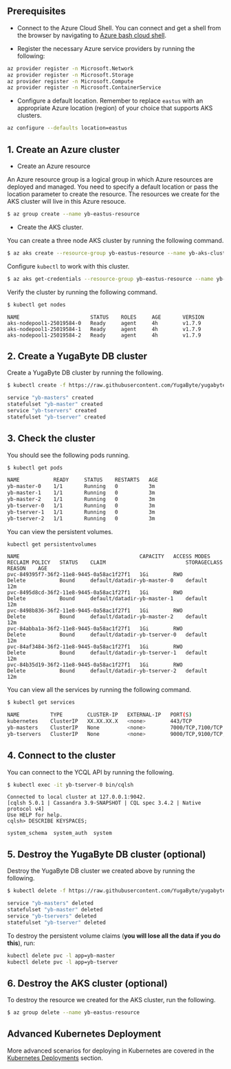 ## Prerequisites

- Connect to the Azure Cloud Shell. You can connect and get a shell from the browser by navigating to [Azure bash cloud shell](https://shell.azure.com/bash).

- Register the necessary Azure service providers by running the following:

```{.sh .copy}
az provider register -n Microsoft.Network
az provider register -n Microsoft.Storage
az provider register -n Microsoft.Compute
az provider register -n Microsoft.ContainerService
```

- Configure a default location. Remember to replace `eastus` with an appropriate Azure location (region) of your choice that supports AKS clusters.

```{.sh .copy}
az configure --defaults location=eastus
```


## 1. Create an Azure cluster

- Create an Azure resource

An Azure resource group is a logical group in which Azure resources are deployed and managed. You need to specify a default location or pass the location parameter to create the resource. The resources we create for the AKS cluster will live in this Azure resouce.

```{.sh .copy .separator-dollar}
$ az group create --name yb-eastus-resource
```

- Create the AKS cluster.

You can create a three node AKS cluster by running the following command.

```{.sh .copy .separator-dollar}
$ az aks create --resource-group yb-eastus-resource --name yb-aks-cluster --node-count 3 --generate-ssh-keys
```

Configure `kubectl` to work with this cluster.

```{.sh .copy .separator-dollar}
$ az aks get-credentials --resource-group yb-eastus-resource --name yb-aks-cluster
```

Verify the cluster by running the following command.

```{.sh .copy .separator-dollar}
$ kubectl get nodes
```
```
NAME                       STATUS    ROLES     AGE       VERSION
aks-nodepool1-25019584-0   Ready     agent     4h        v1.7.9
aks-nodepool1-25019584-1   Ready     agent     4h        v1.7.9
aks-nodepool1-25019584-2   Ready     agent     4h        v1.7.9
```

## 2. Create a YugaByte DB cluster

Create a YugaByte DB cluster by running the following.

```{.sh .copy .separator-dollar}
$ kubectl create -f https://raw.githubusercontent.com/YugaByte/yugabyte-db/master/cloud/kubernetes/yugabyte-statefulset.yaml
```
```sh
service "yb-masters" created
statefulset "yb-master" created
service "yb-tservers" created
statefulset "yb-tserver" created
```

## 3. Check the cluster

You should see the following pods running.

```{.sh .copy .separator-dollar}
$ kubectl get pods
```
```sh
NAME           READY     STATUS    RESTARTS   AGE
yb-master-0    1/1       Running   0          3m
yb-master-1    1/1       Running   0          3m
yb-master-2    1/1       Running   0          3m
yb-tserver-0   1/1       Running   0          3m
yb-tserver-1   1/1       Running   0          3m
yb-tserver-2   1/1       Running   0          3m
```

You can view the persistent volumes.

```{.sh .copy .separator-dollar}
kubectl get persistentvolumes
```
```
NAME                                       CAPACITY   ACCESS MODES   RECLAIM POLICY   STATUS    CLAIM                          STORAGECLASS   REASON    AGE
pvc-849395f7-36f2-11e8-9445-0a58ac1f27f1   1Gi        RWO            Delete           Bound     default/datadir-yb-master-0    default                  12m
pvc-8495d8cd-36f2-11e8-9445-0a58ac1f27f1   1Gi        RWO            Delete           Bound     default/datadir-yb-master-1    default                  12m
pvc-8498b836-36f2-11e8-9445-0a58ac1f27f1   1Gi        RWO            Delete           Bound     default/datadir-yb-master-2    default                  12m
pvc-84abba1a-36f2-11e8-9445-0a58ac1f27f1   1Gi        RWO            Delete           Bound     default/datadir-yb-tserver-0   default                  12m
pvc-84af3484-36f2-11e8-9445-0a58ac1f27f1   1Gi        RWO            Delete           Bound     default/datadir-yb-tserver-1   default                  12m
pvc-84b35d19-36f2-11e8-9445-0a58ac1f27f1   1Gi        RWO            Delete           Bound     default/datadir-yb-tserver-2   default                  12m
```

You can view all the services by running the following command.

```{.sh .copy .separator-dollar}
$ kubectl get services
```
```sh
NAME          TYPE        CLUSTER-IP   EXTERNAL-IP   PORT(S)                               AGE
kubernetes    ClusterIP   XX.XX.XX.X   <none>        443/TCP                               23m
yb-masters    ClusterIP   None         <none>        7000/TCP,7100/TCP                     17m
yb-tservers   ClusterIP   None         <none>        9000/TCP,9100/TCP,9042/TCP,6379/TCP   14m
```

## 4. Connect to the cluster

You can connect to the YCQL API by running the following.

```{.sh .copy .separator-dollar}
$ kubectl exec -it yb-tserver-0 bin/cqlsh
```
```
Connected to local cluster at 127.0.0.1:9042.
[cqlsh 5.0.1 | Cassandra 3.9-SNAPSHOT | CQL spec 3.4.2 | Native protocol v4]
Use HELP for help.
cqlsh> DESCRIBE KEYSPACES;

system_schema  system_auth  system
```


## 5. Destroy the YugaByte DB cluster (optional)

Destroy the YugaByte DB cluster we created above by running the following.

```{.sh .copy .separator-dollar}
$ kubectl delete -f https://raw.githubusercontent.com/YugaByte/yugabyte-db/master/cloud/kubernetes/yugabyte-statefulset.yaml
```
```sh
service "yb-masters" deleted
statefulset "yb-master" deleted
service "yb-tservers" deleted
statefulset "yb-tserver" deleted
```

To destroy the persistent volume claims (**you will lose all the data if you do this**), run:

```{.sh .copy}
kubectl delete pvc -l app=yb-master
kubectl delete pvc -l app=yb-tserver
```

## 6. Destroy the AKS cluster (optional)

To destroy the resource we created for the AKS cluster, run the following.

```{.sh .copy .separator-dollar}
$ az group delete --name yb-eastus-resource
```

## Advanced Kubernetes Deployment

More advanced scenarios for deploying in Kubernetes are covered in the [Kubernetes Deployments](../../../deploy/kubernetes/) section.
